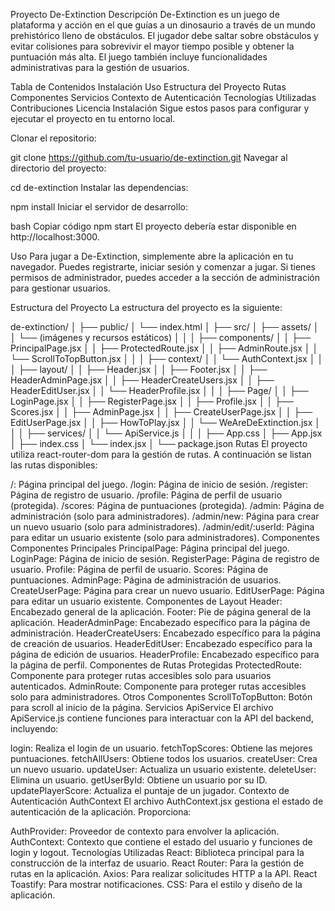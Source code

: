 Proyecto De-Extinction
Descripción
De-Extinction es un juego de plataforma y acción en el que guías a un dinosaurio a través de un mundo prehistórico lleno de obstáculos. El jugador debe saltar sobre obstáculos y evitar colisiones para sobrevivir el mayor tiempo posible y obtener la puntuación más alta. El juego también incluye funcionalidades administrativas para la gestión de usuarios.

Tabla de Contenidos
Instalación
Uso
Estructura del Proyecto
Rutas
Componentes
Servicios
Contexto de Autenticación
Tecnologías Utilizadas
Contribuciones
Licencia
Instalación
Sigue estos pasos para configurar y ejecutar el proyecto en tu entorno local.

Clonar el repositorio:

git clone https://github.com/tu-usuario/de-extinction.git
Navegar al directorio del proyecto:

cd de-extinction
Instalar las dependencias:

npm install
Iniciar el servidor de desarrollo:

bash
Copiar código
npm start
El proyecto debería estar disponible en http://localhost:3000.

Uso
Para jugar a De-Extinction, simplemente abre la aplicación en tu navegador. Puedes registrarte, iniciar sesión y comenzar a jugar. Si tienes permisos de administrador, puedes acceder a la sección de administración para gestionar usuarios.

Estructura del Proyecto
La estructura del proyecto es la siguiente:


de-extinction/
│
├── public/
│   └── index.html
│
├── src/
│   ├── assets/
│   │   └── (imágenes y recursos estáticos)
│   │
│   ├── components/
│   │   ├── PrincipalPage.jsx
│   │   ├── ProtectedRoute.jsx
│   │   ├── AdminRoute.jsx
│   │   └── ScrollToTopButton.jsx
│   │
│   ├── context/
│   │   └── AuthContext.jsx
│   │
│   ├── layout/
│   │   ├── Header.jsx
│   │   ├── Footer.jsx
│   │   ├── HeaderAdminPage.jsx
│   │   ├── HeaderCreateUsers.jsx
│   │   ├── HeaderEditUser.jsx
│   │   └── HeaderProfile.jsx
│   │
│   ├── Page/
│   │   ├── LoginPage.jsx
│   │   ├── RegisterPage.jsx
│   │   ├── Profile.jsx
│   │   ├── Scores.jsx
│   │   ├── AdminPage.jsx
│   │   ├── CreateUserPage.jsx
│   │   ├── EditUserPage.jsx
│   │   ├── HowToPlay.jsx
│   │   └── WeAreDeExtinction.jsx
│   │
│   ├── services/
│   │   └── ApiService.js
│   │
│   ├── App.css
│   ├── App.jsx
│   ├── index.css
│   └── index.jsx
│
└── package.json
Rutas
El proyecto utiliza react-router-dom para la gestión de rutas. A continuación se listan las rutas disponibles:

/: Página principal del juego.
/login: Página de inicio de sesión.
/register: Página de registro de usuario.
/profile: Página de perfil de usuario (protegida).
/scores: Página de puntuaciones (protegida).
/admin: Página de administración (solo para administradores).
/admin/new: Página para crear un nuevo usuario (solo para administradores).
/admin/edit/:userId: Página para editar un usuario existente (solo para administradores).
Componentes
Componentes Principales
PrincipalPage: Página principal del juego.
LoginPage: Página de inicio de sesión.
RegisterPage: Página de registro de usuario.
Profile: Página de perfil de usuario.
Scores: Página de puntuaciones.
AdminPage: Página de administración de usuarios.
CreateUserPage: Página para crear un nuevo usuario.
EditUserPage: Página para editar un usuario existente.
Componentes de Layout
Header: Encabezado general de la aplicación.
Footer: Pie de página general de la aplicación.
HeaderAdminPage: Encabezado específico para la página de administración.
HeaderCreateUsers: Encabezado específico para la página de creación de usuarios.
HeaderEditUser: Encabezado específico para la página de edición de usuarios.
HeaderProfile: Encabezado específico para la página de perfil.
Componentes de Rutas Protegidas
ProtectedRoute: Componente para proteger rutas accesibles solo para usuarios autenticados.
AdminRoute: Componente para proteger rutas accesibles solo para administradores.
Otros Componentes
ScrollToTopButton: Botón para scroll al inicio de la página.
Servicios
ApiService
El archivo ApiService.js contiene funciones para interactuar con la API del backend, incluyendo:

login: Realiza el login de un usuario.
fetchTopScores: Obtiene las mejores puntuaciones.
fetchAllUsers: Obtiene todos los usuarios.
createUser: Crea un nuevo usuario.
updateUser: Actualiza un usuario existente.
deleteUser: Elimina un usuario.
getUserById: Obtiene un usuario por su ID.
updatePlayerScore: Actualiza el puntaje de un jugador.
Contexto de Autenticación
AuthContext
El archivo AuthContext.jsx gestiona el estado de autenticación de la aplicación. Proporciona:

AuthProvider: Proveedor de contexto para envolver la aplicación.
AuthContext: Contexto que contiene el estado del usuario y funciones de login y logout.
Tecnologías Utilizadas
React: Biblioteca principal para la construcción de la interfaz de usuario.
React Router: Para la gestión de rutas en la aplicación.
Axios: Para realizar solicitudes HTTP a la API.
React Toastify: Para mostrar notificaciones.
CSS: Para el estilo y diseño de la aplicación.